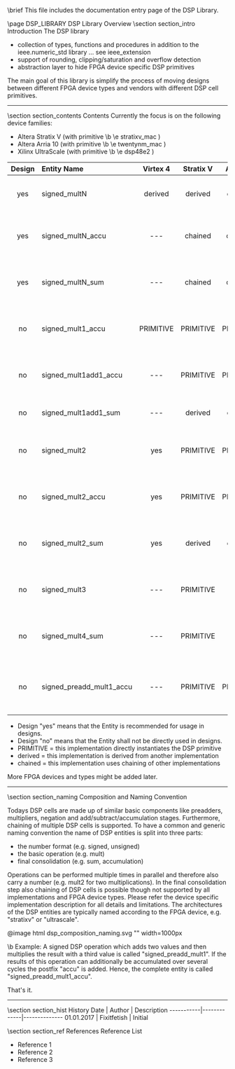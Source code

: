 \brief This file includes the documentation entry page of the DSP Library.

\page DSP_LIBRARY DSP Library Overview
\section section_intro Introduction
The DSP library
* collection of types, functions and procedures in addition to the ieee.numeric_std library ... see ieee_extension
* support of rounding, clipping/saturation and overflow detection
* abstraction layer to hide FPGA device specific DSP primitives

The main goal of this library is simplify the process of moving designs between
different FPGA device types and vendors with different DSP cell primitives.

---

\section section_contents Contents
Currently the focus is on the following device families:
* Altera Stratix V (with primitive \b \e stratixv_mac )
* Altera Arria 10 (with primitive \b \e twentynm_mac )
* Xilinx UltraScale (with primitive \b \e dsp48e2 )

| Design |Entity Name               | Virtex 4  | Stratix V  | Arria 10  | UltraScale | Description
|:------:|:-------------------------|:---------:|:----------:|:---------:|:----------:|:-----------------
| yes    |signed_multN              | derived   | derived    | derived   | derived    | N parallel and synchronous signed multiplications
| yes    |signed_multN_accu         | ---       | chained    | chained   | chained    | N signed multiplications and accumulation of all results
| yes    |signed_multN_sum          | ---       | chained    | chained   | chained    | N signed multiplications and summation of all results
| no     |signed_mult1_accu         | PRIMITIVE | PRIMITIVE  | PRIMITIVE | PRIMITIVE  | one signed multiplication and accumulation of all results
| no     |signed_mult1add1_accu     | ---       | PRIMITIVE  | PRIMITIVE | PRIMITIVE  | one value +/- signed product and accumulation of all results
| no     |signed_mult1add1_sum      | ---       | derived    | derived   | PRIMITIVE  | one value +/- signed product
| no     |signed_mult2              | yes       | PRIMITIVE  | PRIMITIVE | ---        | two parallel and synchronous signed multiplications
| no     |signed_mult2_accu         | yes       | PRIMITIVE  | PRIMITIVE | chained    | two signed multiplications and accumulation of all results
| no     |signed_mult2_sum          | yes       | derived    | derived   | ---        | two signed multiplications and sum product results
| no     |signed_mult3              | ---       | PRIMITIVE  | ---       | ---        | three parallel and synchronous signed multiplications
| no     |signed_mult4_sum          | ---       | PRIMITIVE  | ---       | ---        | four signed multiplications and sum product results
| no     |signed_preadd_mult1_accu  | ---       | PRIMITIVE  | PRIMITIVE | PRIMITIVE  | multiply sum of two signed with another signed and accumulate results

* Design "yes" means that the Entity is recommended for usage in designs.
* Design "no" means that the Entity shall not be directly used in designs.
* PRIMITIVE = this implementation directly instantiates the DSP primitive
* derived = this implementation is derived from another implementation
* chained = this implementation uses chaining of other implementations

More FPGA devices and types might be added later.

---
\section section_naming Composition and Naming Convention

Todays DSP cells are made up of similar basic components like preadders, multipliers, negation
and add/subtract/accumulation stages. Furthermore, chaining of multiple DSP cells is supported.
To have a common and generic naming convention the name of DSP entities is split into three parts:
* the number format (e.g. signed, unsigned)
* the basic operation (e.g. mult) 
* final consolidation (e.g. sum, accumulation)

Operations can be performed multiple times in parallel and therefore also carry a number (e.g.
mult2 for two multiplications). In the final consolidation step also chaining of DSP cells is
possible though not supported by all implementations and FPGA device types. Please refer
the device specific implementation description for all details and limitations.
The architectures of the DSP entities are typically named according to the FPGA
device, e.g. "stratixv" or "ultrascale".

@image html dsp_composition_naming.svg "" width=1000px

\b Example: A signed DSP operation which adds two values and then multiplies the result with a
third value is called "signed_preadd_mult1". If the results of this operation can additionally
be accumulated over several cycles the postfix "accu" is added. Hence, the complete entity is
called "signed_preadd_mult1_accu".

That's it.

---

\section section_hist History
Date       | Author      | Description
-----------|-------------|--------------
01.01.2017 | Fixitfetish | Initial

\section section_ref References
Reference List
- Reference 1
- Reference 2
- Reference 3
